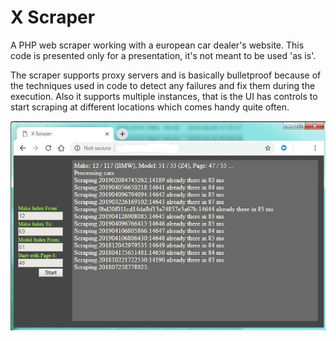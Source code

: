 # X Scraper

A PHP web scraper working with a european car dealer's website. 
This code is presented only for a presentation, it's not meant to be used 'as is'. 

The scraper supports proxy servers and is basically bulletproof because of the techniques used in code to detect any failures and fix them during the execution. Also it supports multiple instances, that is the UI has controls to start scraping at different locations which comes handy quite often.

<img src='Screens/2.jpg'/>